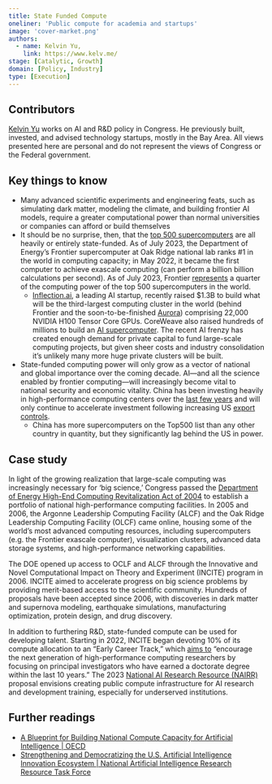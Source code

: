 ```yaml
---
title: State Funded Compute
oneliner: 'Public compute for academia and startups'
image: 'cover-market.png'
authors:
  - name: Kelvin Yu,
    link: https://www.kelv.me/
stage: [Catalytic, Growth]
domain: [Policy, Industry]
type: [Execution]
---
```


## Contributors

[Kelvin Yu](https://www.kelv.me/) works on AI and R&D policy in Congress. He previously built, invested, and advised technology startups, mostly in the Bay Area. All views presented here are personal and do not represent the views of Congress or the Federal government.

## Key things to know

- Many advanced scientific experiments and engineering feats, such as simulating dark matter, modeling the climate, and building frontier AI models, require a greater computational power than normal universities or companies can afford or build themselves
- It should be no surprise, then, that the [top 500 supercomputers](https://www.top500.org/lists/top500/2023/06/) are all heavily or entirely state-funded. As of July 2023, the Department of Energy’s Frontier supercomputer at Oak Ridge national lab ranks #1 in the world in computing capacity; in May 2022, it became the first computer to achieve exascale computing (can perform a billion billion calculations per second). As of July 2023, Frontier [represents](https://archive.li/kPMpj#selection-613.90-613.158) a quarter of the computing power of the top 500 supercomputers in the world.
    - [Inflection.ai](http://Inflection.ai), a leading AI startup, recently raised $1.3B to build what will be the third-largest computing cluster in the world (behind Frontier and the soon-to-be-finished [Aurora](https://www.intel.com/content/www/us/en/high-performance-computing/supercomputing/exascale-computing.html)) comprising 22,000 NVIDIA H100 Tensor Core GPUs. CoreWeave also raised hundreds of millions to build an [AI supercomputer](https://www.prnewswire.com/news-releases/coreweave-secures-2-3-billion-debt-financing-facility-led-by-magnetar-capital-and-blackstone-to-meet-surging-demand-and-ongoing-expansion-of-specialized-cloud-infrastructure-to-power-ai-301892706.html). The recent AI frenzy has created enough demand for private capital to fund large-scale computing projects, but given sheer costs and industry consolidation it’s unlikely many more huge private clusters will be built.
- State-funded computing power will only grow as a vector of national and global importance over the coming decade. AI—and all the science enabled by frontier computing—will increasingly become vital to national security and economic vitality. China has been investing heavily in high-performance computing centers over the [last few years](https://www.scmp.com/news/china/science/article/3217499/china-aims-build-supercomputer-internet-solve-industry-challenges) and will only continue to accelerate investment following increasing US [export controls](https://foreignpolicy.com/2022/10/28/biden-china-semiconductors-chips/).
    - China has more supercomputers on the Top500 list than any other country in quantity, but they significantly lag behind the US in power.

## Case study

In light of the growing realization that large-scale computing was increasingly necessary for ‘big science,’ Congress passed the [Department of Energy High-End Computing Revitalization Act of 2004](https://www.congress.gov/bill/108th-congress/house-bill/4516/titles) to establish a portfolio of national high-performance computing facilities. In 2005 and 2006, the Argonne Leadership Computing Facility (ALCF) and the Oak Ridge Leadership Computing Facility (OLCF) came online, housing some of the world’s most advanced computing resources, including supercomputers (e.g. the Frontier exascale computer), visualization clusters, advanced data storage systems, and high-performance networking capabilities.

The DOE opened up access to OCLF and ALCF through the Innovative and Novel Computational Impact on Theory and Experiment (INCITE) program in 2006. INCITE aimed to accelerate progress on big science problems by providing merit-based access to the scientific community. Hundreds of proposals have been accepted since 2006, with discoveries in dark matter and supernova modeling, earthquake simulations, manufacturing optimization, protein design, and drug discovery.

In addition to furthering R&D, state-funded compute can be used for developing talent. Starting in 2022, INCITE began devoting 10% of its compute allocation to an “Early Career Track,” which [aims to](https://www.anl.gov/article/us-department-of-energys-incite-program-seeks-proposals-for-2024-to-advance-science-and-engineering) “encourage the next generation of high-performance computing researchers by focusing on principal investigators who have earned a doctorate degree within the last 10 years.” The 2023 [National AI Research Resource (NAIRR)](https://www.ai.gov/nairrtf/) proposal envisions creating public compute infrastructure for AI research and development training, especially for underserved institutions.

## Further readings

- [A Blueprint for Building National Compute Capacity for Artificial Intelligence | OECD](https://www.oecd.org/economy/a-blueprint-for-building-national-compute-capacity-for-artificial-intelligence-876367e3-en.htm)
- [Strengthening and Democratizing the U.S. Artificial Intelligence Innovation Ecosystem | National Artificial Intelligence Research Resource Task Force](https://www.ai.gov/wp-content/uploads/2023/01/NAIRR-TF-Final-Report-2023.pdf)